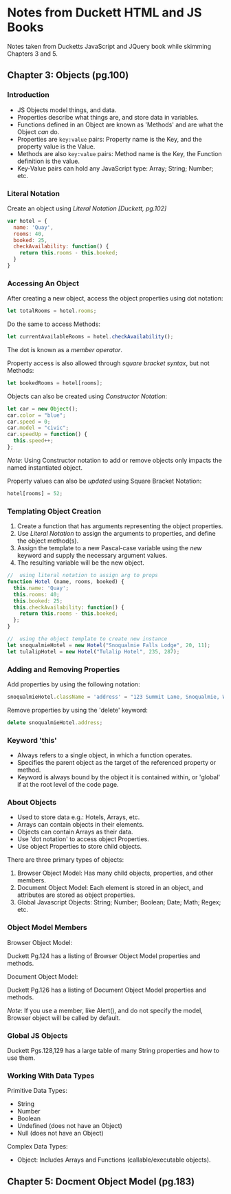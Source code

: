 # Notes from Duckett HTML and JS Books

Notes taken from Ducketts JavaScript and JQuery book while skimming Chapters 3 and 5.

## Chapter 3: Objects (pg.100)

### Introduction

- JS Objects model things, and data.  
- Properties describe what things are, and store data in variables.  
- Functions defined in an Object are known as 'Methods' and are what the Object *can* do.  
- Properties are `key:value` pairs: Property name is the Key, and the property value is the Value.  
- Methods are  also `key:value` pairs: Method name is the Key, the Function definition is the value.  
- Key-Value pairs can hold any JavaScript type: Array; String; Number; etc.  

### Literal Notation

Create an object using *Literal Notation* *[Duckett, pg.102]*  

```javascript
var hotel = {
  name: 'Quay',
  rooms: 40,
  booked: 25,
  checkAvailability: function() {
    return this.rooms - this.booked;
  }
}
```

### Accessing An Object

After creating a new object, access the object properties using dot notation:  

```javascript
let totalRooms = hotel.rooms;
```

Do the same to access Methods:  

```javascript
let currentAvailableRooms = hotel.checkAvailability();
```

The dot is known as a *member operator*.  

Property access is also allowed through *square bracket syntax*, but not Methods:  

```javascript
let bookedRooms = hotel[rooms];
```

Objects can also be created using *Constructor Notation*:  

```javascript
let car = new Object();
car.color = "blue";
car.speed = 0;
car.model = "civic";
car.speedUp = function() {
  this.speed++;
};
```

*Note*: Using Constructor notation to add or remove objects only impacts the named instantiated object.

Property values can also be *updated* using Square Bracket Notation:

```javascript
hotel[rooms] = 52;
```

### Templating Object Creation

1. Create a function that has arguments representing the object properties.  
2. Use *Literal Notation* to assign the arguments to properties, and define the object method(s).  
3. Assign the template to a new Pascal-case variable using the *new* keyword and supply the necessary argument values.
4. The resulting variable will be the new object.  

```javascript
//  using literal notation to assign arg to props
function Hotel (name, rooms, booked) {
  this.name: 'Quay';
  this.rooms: 40;
  this.booked: 25;
  this.checkAvailability: function() {
    return this.rooms - this.booked;
  };
}

//  using the object template to create new instance
let snoqualmieHotel = new Hotel("Snoqualmie Falls Lodge", 20, 11);
let tulalipHotel = new Hotel("Tulalip Hotel", 235, 287);
```

### Adding and Removing Properties

Add properties by using the following notation:  

```javascript
snoqualmieHotel.className = 'address' = "123 Summit Lane, Snoqualmie, WA";
```

Remove properties by using the 'delete' keyword:  

```javascript
delete snoqualmieHotel.address;
```

### Keyword 'this'

- Always refers to a single object, in which a function operates.  
- Specifies the parent object as the target of the referenced property or method.  
- Keyword is always bound by the object it is contained within, or 'global' if at the root level of the code page.  

### About Objects

- Used to store data e.g.: Hotels, Arrays, etc.  
- Arrays can contain objects in their elements.  
- Objects can contain Arrays as their data.  
- Use 'dot notation' to access object Properties.  
- Use object Properties to store child objects.  

There are three primary types of objects:

1. Browser Object Model: Has many child objects, properties, and other members.  
2. Document Object Model: Each element is stored in an object, and attributes are stored as object properties.  
3. Global Javascript Objects: String; Number; Boolean; Date; Math; Regex; etc.  

### Object Model Members

Browser Object Model:

Duckett Pg.124 has a listing of Browser Object Model properties and methods.

Document Object Model:

Duckett Pg.126 has a listing of Document Object Model properties and methods.  

*Note*: If you use a member, like Alert(), and do not specify the model, Browser object will be called by default.

### Global JS Objects

Duckett Pgs.128,129 has a large table of many String properties and how to use them.  

### Working With Data Types

Primitive Data Types:

- String  
- Number  
- Boolean  
- Undefined (does not have an Object)  
- Null (does not have an Object)  

Complex Data Types:

- Object: Includes Arrays and Functions (callable/executable objects).  

## Chapter 5: Docment Object Model (pg.183)
